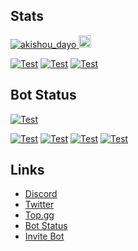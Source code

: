 ## Stats
 <a href="https://github.com/akishoudayo/akishoudayo"><img src="https://komarev.com/ghpvc/?username=akishoudayo" alt="akishou_dayo" />
 <a href="http://twitter.com/bw_voidpro"><img height="20" src="https://img.shields.io/twitter/follow/bw_voidpro?label=Twitter&logo=twitter&style=flat">
 
 [![Test](https://github-readme-stats.vercel.app/api/wakatime?username=akishoudayo&layout=compact)](https://wakatime.com/@akishoudayo)
 [![Test](https://github-readme-stats.vercel.app/api/top-langs/?username=akishoudayo&layout=compact)](https://github.com/akishoudayo)
 [![Test](https://github-profile-summary-cards.vercel.app/api/cards/profile-details?username=bw_voidpro&theme=default)](https://github.com/bw_voidpro)

## Bot Status
 [![Test](https://github-readme-stats.vercel.app/api/pin/?username=akishoudayo&repo=python-bot)](https://github.com/akishoudayo/python-bot)
  
 [![Test](https://github.com/akishoudayo/python-bot/actions/workflows/test.yml/badge.svg)](https://github.com/akishoudayo/python-bot/actions/workflows/test.yml)
 [![Test](https://akishoudayo.herokuapp.com/botstatus?app=akishoudayo-bot)](https://akishoudayo.herokuapp.com)
 [![Test](https://akishoudayo.herokuapp.com/versionsvg)](https://github.com/akishoudayo/python-bot/commits/master)
 [![Test](https://akishoudayo.herokuapp.com/releasesvg?repo=akishoudayo/python-bot)](https://github.com/akishoudayo/python-bot/releases/latest)

## Links
 - [Discord](https://discord.gg/GqgpUKcdQp)
 - [Twitter](https://twitter.com/bw_voidpro)
 - [Top.gg](https://top.gg/bot/907167351634542593)
 - [Bot Status](https://akishoudayo.herokuapp.com)
 - [Invite Bot](https://discord.com/api/oauth2/authorize?client_id=907167351634542593&permissions=8&scope=bot%20applications.commands)
